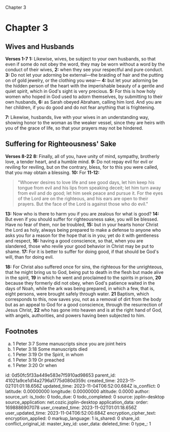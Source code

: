 Chapter 3

# Chapter 3

## Wives and Husbands

**Verses 1-7**
**1:** Likewise, wives, be subject to your own husbands, so that even if some do not obey the word, they may be worn without a word by the conduct of their wives, 
**2:** when they see your respectful and pure conduct.
**3:** Do not let your adorning be external—the braiding of hair and the putting on of gold jewelry, or the clothing you wear—
**4:** but let your adorning be the hidden person of the heart with the imperishable beauty of a gentle and quiet spirit, which in God's sight is very precious.
**5:** For this is how holy women who hoped in God used to adorn themselves, by submitting to their own husbands,
**6:** as Sarah obeyed Abraham, calling him lord. And you are her children, if you do good and do not fear anything that is frightening.

**7:** Likewise, husbands, live with your wives in an understanding way, showing honor to the woman as the weaker vessel, since they are heirs with you of the grace of life, so that your prayers may not be hindered.

## Suffering for Righteousness' Sake

**Verses 8-22**
**8:** Finally, all of you, have unity of mind, sympathy, brotherly love, a tender heart, and a humble mind.
**9:** Do not repay evil for evil or reviling for reviling, but on the contrary, bless, for to this you were called, that you may obtain a blessing.
**10:** For
**11-12:** 
> "Whoever desires to love life
> and see good days,
> let him keep his tongue from evil
> and his lips from speaking deceit;
> let him turn away from evil and do good;
> let him seek peace and pursue it.
> For the eyes of the Lord are on the righteous,
> and his ears are open to their prayers.
> But the face of the Lord is against those who do evil."

**13:** Now who is there to harm you if you are zealous for what is good?
**14:** But even if you should suffer for righteousness sake, you will be blessed. Have no fear of them, nor be troubled,
**15:** but in your hearts honor Christ the Lord as holy, always being prepared to make a defense to anyone who asks you for a reason for the hope that is in you; yet do it with gentleness and respect,
**16:** having a good conscience, so that, when you are slandered, those who revile your good behavior in Christ may be put to shame.
**17:** For it is better to suffer for doing good, if that should be God's will, than for doing evil.

**18:** For Christ also suffered once for sins, the righteous for the unrighteous, that he might bring us to God, being put to death in the flesh but made alive in the spirit,
**19** in which he went and proclaimed to the spirits in prison,
**20** because they formerly did not obey, when God's patience waited in the days of Noah, while the ark was being prepared, in which a few, that is, eight persons, were brought safely through water.
**21** Baptism, which corresponds to this, now saves you, not as a removal of dirt from the body but as an appeal to God for a good conscience, through the resurrection of Jesus Christ,
**22** who has gone into heaven and is at the right hand of God, with angels, authorities, and powers having been subjected to him.

## Footnotes

<ol type='a'>
	<li>1 Peter 3:7 Some manuscripts since you are joint heirs</li>
	<li>1 Peter 3:18 Some manuscripts died</li>
	<li>1 Peter 3:19 Or the Spirit, in whom</li>
	<li>1 Peter 3:19 Or preached</li>
	<li>1 Peter 3:20 Or when</li>
</ol>


id: 0d50fc5f33a449e583e7f5910ad98653
parent_id: 41021a9ce1d14a2796a1775d080d359c
created_time: 2023-11-02T01:01:18.656Z
updated_time: 2023-11-04T06:52:00.684Z
is_conflict: 0
latitude: 0.00000000
longitude: 0.00000000
altitude: 0.0000
author: 
source_url: 
is_todo: 0
todo_due: 0
todo_completed: 0
source: joplin-desktop
source_application: net.cozic.joplin-desktop
application_data: 
order: 1698886907078
user_created_time: 2023-11-02T01:01:18.656Z
user_updated_time: 2023-11-04T06:52:00.684Z
encryption_cipher_text: 
encryption_applied: 0
markup_language: 1
is_shared: 0
share_id: 
conflict_original_id: 
master_key_id: 
user_data: 
deleted_time: 0
type_: 1